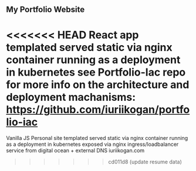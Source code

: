 ## My Portfolio Website

<<<<<<< HEAD
React app templated served static via nginx container running as a deployment in kubernetes see Portfolio-Iac repo for more info on the architecture and deployment machanisms: https://github.com/iuriikogan/portfolio-iac
=======
Vanilla JS Personal site templated served static via nginx container running as a deployment in kubernetes exposed via nginx ingress/loadbalancer service from digital ocean + external DNS iuriikogan.com
>>>>>>> cd011d8 (update resume data)
